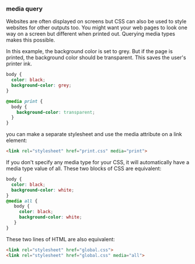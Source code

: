 ### media query
Websites are often displayed on screens but CSS can also be used to style websites for other outputs too. You might want your web pages to look one way on a screen but different when printed out. Querying media types makes this possible.

In this example, the background color is set to grey. But if the page is printed, the background color should be transparent. This saves the user's printer ink.

```css
body {
  color: black;
  background-color: grey;
}

@media print {
  body {
    background-color: transparent;
  }
}
```
you can make a separate stylesheet and use the media attribute on a link element:
```html
<link rel="stylesheet" href="print.css" media="print">
```
If you don't specify any media type for your CSS, it will automatically have a media type value of all. These two blocks of CSS are equivalent:
```css
body {
  color: black;
  background-color: white;
}
@media all {
   body {
     color: black;
     background-color: white;
   }
}
```
These two lines of HTML are also equivalent:
```html
<link rel="stylesheet" href="global.css">
<link rel="stylesheet" href="global.css" media="all">
```
